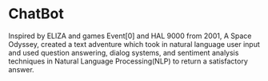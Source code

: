 # ChatBot

Inspired by ELIZA and games Event[0] and HAL 9000 from 2001, A Space Odyssey, created a text adventure which took in natural language user input and used question answering, dialog systems, and sentiment analysis techniques in Natural Language Processing(NLP) to return a satisfactory answer.
